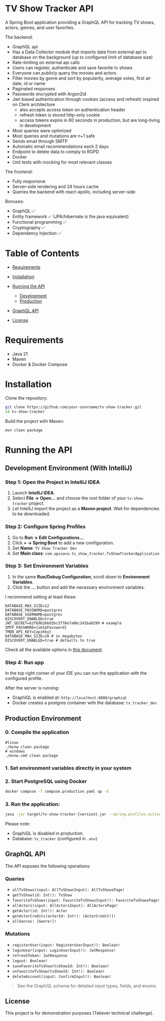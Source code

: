 # TV Show Tracker API

A Spring Boot application providing a GraphQL API for tracking TV shows, actors, genres, and user favorites.

The backend:
* GraphQL api
* Has a Data Collector module that imports data from external api to database on the background (up to configured limit of database size)
* Rate-limiting on external api calls
* Users can register, authenticate and save favorite tv shows
* Everyone can publicly query the movies and actors
* Filter movies by genre and sort by popularity, average votes, first air date, id or name
* Paginated responses
* Passwords encrypted with Argon2id
* Jwt-based authentication through cookies (access and refresh) inspired on Clerk architecture
    * also accepts access token on authentication header
    * refresh token is stored http-only cookie
    * access tokens expire in 60 seconds in production, but are long-living in development
* Most queries were optimized
* Most queries and mutations are n+1 safe
* Sends email through SMTP
* Automatic email recommendations each 2 days
* Endpoint to delete data to comply to RGPD
* Docker
* Unit tests with mocking for most relevant classes

The frontend:
* Fully responsive
* Server-side rendering and 24 hours cache
* Queries the backend with react-apollo, including server-side

Bonuses:
* GraphQL ✅
* Entity framework ✅ (JPA/hibernate is the java equivalent)
* Functional programming ✅
* Cryptography ✅
* Dependency Injection ✅

# Table of Contents

* [Requirements](#requirements)
* [Installation](#installation)
* [Running the API](#running-the-api)

    * [Development](#development)
    * [Production](#production)
* [GraphQL API](#graphql-api)
* [License](#license)

# Requirements

* Java 21
* Maven
* Docker & Docker Compose

# Installation

Clone the repository:

```bash
git clone https://github.com/your-username/tv-show-tracker.git
cd tv-show-tracker
```

Build the project with Maven:

```bash
mvn clean package
```

# Running the API

## Development Environment (With IntelliJ)

### Step 1: Open the Project in IntelliJ IDEA
1. Launch **IntelliJ IDEA**.
2. Select **File → Open…** and choose the root folder of your `tv-show-tracker` project.
3. Let IntelliJ import the project as a **Maven project**. Wait for dependencies to be downloaded.

### Step 2: Configure Spring Profiles

1. Go to **Run → Edit Configurations…**
2. Click **+ → Spring Boot** to add a new configuration.
3. Set **Name**: `TV Show Tracker Dev`
4. Set **Main class**: `com.upsxace.tv_show_tracker.TvShowTrackerApplication`

### Step 3: Set Environment Variables

1. In the same **Run/Debug Configuration**, scroll down to **Environment Variables**.
2. Click the **…** button and add the necessary environment variables.

I recommend setting at least these:
```env
DATABASE_MAX_SIZE=12
DATABASE_PASSWORD=postgres
DATABASE_USERNAME=postgres
DISCOVERY_ENABLED=true
JWT_SECRET=62f69b266d2bc3778e7a06c141ba0299 # example
SMTP_PASSWORD={smtpPassword}
TMDB_API_KEY={apiKey}
DATABASE_MAX_SIZE=10 # in megabytes
DISCOVERY_ENABLED=true # defaults to true
```
Check all the available options in [this document](/ENVIRONMENT_VARIABLES.md).

### Step 4: Run app
In the top right corner of your IDE you can run the application with the configured profile.

After the server is running:
* GraphiQL is enabled at: `http://localhost:8080/graphiql`
* Docker creates a postgres container with the database: `tv_tracker_dev`

## Production Environment

### 0. Compile the application
```cli
#linux
./mvnw clean package
# windows
./mvnw.cmd clean package
```
### 1. Set environment variables directly in your system
### 2. Start PostgreSQL using Docker
```bash
docker compose -f compose.production.yaml up -d
```
### 3. Run the application:
```bash
java -jar target/tv-show-tracker-{version}.jar --spring.profiles.active=prod
```

Please note:
* GraphiQL is disabled in production.
* Database: `tv_tracker` (configured in `.env`)

## GraphQL API

The API exposes the following operations:

### Queries

* `allTvShows(input: AllTvShowsInput): AllTvShowsPage!`
* `getTvShow(id: Int!): TvShow`
* `favoriteTvShows(input: FavoriteTvShowsInput!): FavoriteTvShowsPage!`
* `allActors(input: AllActorsInput): AllActorsPage!`
* `getActor(id: Int!): Actor`
* `getActorCredits(actorId: Int!): [ActorCredit!]!`
* `allGenres: [Genre!]!`

### Mutations

* `registerUser(input: RegisterUserInput!): Boolean!`
* `loginUser(input: LoginUserInput!): JwtResponse!`
* `refreshToken: JwtResponse`
* `logout: Boolean!`
* `saveFavoriteTvShow(tvShowId: Int!): Boolean!`
* `unfavoriteTvShow(tvShowId: Int!): Boolean!`
* `deleteAccount(input: ConfirmInput!): Boolean!`

> See the GraphQL schema for detailed input types, fields, and enums.

## License

This project is for demonstration purposes (Tekever technical challenge).

